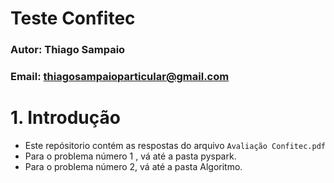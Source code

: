 # Teste Confitec
### Autor: Thiago Sampaio
### Email: thiagosampaioparticular@gmail.com

# 1. Introdução

- Este repósitorio contém as respostas do arquivo `Avaliação Confitec.pdf`
- Para o problema número 1 , vá até a pasta pyspark.
- Para o problema número 2, vá até a pasta Algoritmo.
